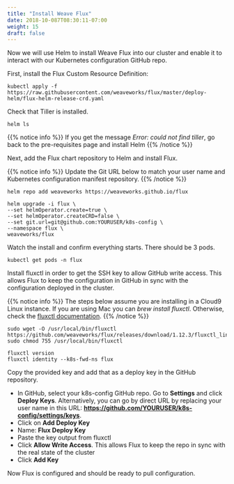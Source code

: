 ```yaml
---
title: "Install Weave Flux"
date: 2018-10-087T08:30:11-07:00
weight: 15
draft: false
---
```


Now we will use Helm to install Weave Flux into our cluster and enable it to interact with our Kubernetes configuration GitHub repo.  

First, install the Flux Custom Resource Definition:

```
kubectl apply -f https://raw.githubusercontent.com/weaveworks/flux/master/deploy-helm/flux-helm-release-crd.yaml
```

Check that Tiller is installed. 

```
helm ls
```

{{% notice info %}}
If you get the message *Error: could not find tiller*, go back to the pre-requisites page and install Helm
{{% /notice %}}

Next, add the Flux chart repository to Helm and install Flux.  

{{% notice info %}}
Update the Git URL below to match your user name and Kubernetes configuration manifest repository.
{{% /notice %}}

```
helm repo add weaveworks https://weaveworks.github.io/flux

helm upgrade -i flux \
--set helmOperator.create=true \
--set helmOperator.createCRD=false \
--set git.url=git@github.com:YOURUSER/k8s-config \
--namespace flux \
weaveworks/flux
```

Watch the install and confirm everything starts.  There should be 3 pods.  
```
kubectl get pods -n flux
```

Install fluxctl in order to get the SSH key to allow GitHub write access.  This allows Flux to keep the configuration in GitHub in sync with the configuration deployed in the cluster.  

{{% notice info %}}
The steps below assume you are installing in a Cloud9 Linux instance.  If you are using Mac you can *brew install fluxctl*.  Otherwise, check the [fluxctl documentation](https://github.com/weaveworks/flux/blob/master/site/fluxctl.md). 
{{% /notice %}}

```
sudo wget -O /usr/local/bin/fluxctl https://github.com/weaveworks/flux/releases/download/1.12.3/fluxctl_linux_amd64
sudo chmod 755 /usr/local/bin/fluxctl

fluxctl version
fluxctl identity --k8s-fwd-ns flux
```

Copy the provided key and add that as a deploy key in the GitHub repository.  

* In GitHub, select your k8s-config GitHub repo.  Go to **Settings** and click **Deploy Keys**.  Alternatively, you can go by direct URL by replacing your user name in this URL: **https://github.com/YOURUSER/k8s-config/settings/keys**.  
* Click on **Add Deploy Key**
 * Name: **Flux Deploy Key**
 * Paste the key output from fluxctl
 * Click **Allow Write Access**.  This allows Flux to keep the repo in sync with the real state of the cluster
 * Click **Add Key**

Now Flux is configured and should be ready to pull configuration.  

